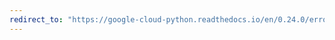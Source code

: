 ```yaml
---
redirect_to: "https://google-cloud-python.readthedocs.io/en/0.24.0/error-reporting-usage.html"
---
```

